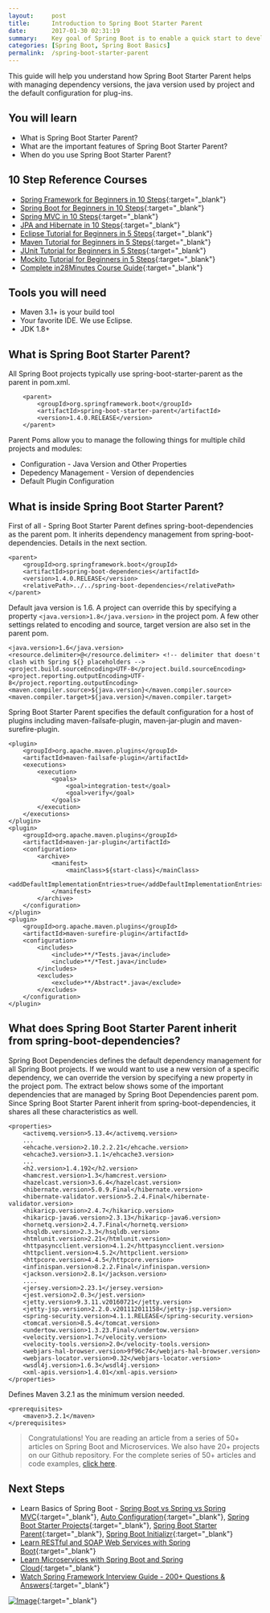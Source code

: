```yaml
---
layout:     post
title:      Introduction to Spring Boot Starter Parent
date:       2017-01-30 02:31:19
summary:    Key goal of Spring Boot is to enable a quick start to developing production ready applications. Spring Boot Starter Parent plays a key role in managing dependency versions and having the right plug-ins configured.  
categories: [Spring Boot, Spring Boot Basics]
permalink:  /spring-boot-starter-parent
---
```


This guide will help you understand how Spring Boot Starter Parent helps with managing dependency versions, the java version used by project and the default configuration for plug-ins.
 
## You will learn
- What is Spring Boot Starter Parent?
- What are the important features of Spring Boot Starter Parent?
- When do you use Spring Boot Starter Parent?

## 10 Step Reference Courses

- [Spring Framework for Beginners in 10 Steps](https://courses.in28minutes.com/p/spring-framework-for-beginners){:target="_blank"}
- [Spring Boot for Beginners in 10 Steps](https://courses.in28minutes.com/p/spring-boot-for-beginners-in-10-steps){:target="_blank"}
- [Spring MVC in 10 Steps](https://www.youtube.com/watch?v=BjNhGaZDr0Y){:target="_blank"}
- [JPA and Hibernate in 10 Steps](https://courses.in28minutes.com/p/jpa-and-hibernate-tutorial-for-beginners-with-spring-boot){:target="_blank"}
- [Eclipse Tutorial for Beginners in 5 Steps](https://courses.in28minutes.com/p/eclipse-tutorial-for-beginners){:target="_blank"}
- [Maven Tutorial for Beginners in 5 Steps](https://courses.in28minutes.com/p/maven-tutorial-for-beginners-in-5-steps){:target="_blank"}
- [JUnit Tutorial for Beginners in 5 Steps](https://courses.in28minutes.com/p/junit-tutorial-for-beginners){:target="_blank"}
- [Mockito Tutorial for Beginners in 5 Steps](https://courses.in28minutes.com/p/mockito-for-beginner-in-5-steps){:target="_blank"}
- [Complete in28Minutes Course Guide](https://courses.in28minutes.com/p/in28minutes-course-guide){:target="_blank"}

## Tools you will need
- Maven 3.1+ is your build tool
- Your favorite IDE. We use Eclipse.
- JDK 1.8+

## What is Spring Boot Starter Parent?

All Spring Boot projects typically use spring-boot-starter-parent as the parent in pom.xml.

```
    <parent>
        <groupId>org.springframework.boot</groupId>
        <artifactId>spring-boot-starter-parent</artifactId>
        <version>1.4.0.RELEASE</version>
    </parent>
```

Parent Poms allow you to manage the following things for multiple child projects and modules:

- Configuration - Java Version and Other Properties
- Depedency Management - Version of dependencies
- Default Plugin Configuration

## What is inside Spring Boot Starter Parent?

First of all - Spring Boot Starter Parent defines spring-boot-dependencies as the parent pom. It inherits dependency management from spring-boot-dependencies. Details in the next section.

```
<parent>
	<groupId>org.springframework.boot</groupId>
	<artifactId>spring-boot-dependencies</artifactId>
	<version>1.4.0.RELEASE</version>
	<relativePath>../../spring-boot-dependencies</relativePath>
</parent>

```

Default java version is 1.6. A project can override this by specifying a property `<java.version>1.8</java.version>` in the project pom. A few other settings related to encoding and source, target version are also set in the parent pom.

```
<java.version>1.6</java.version>
<resource.delimiter>@</resource.delimiter> <!-- delimiter that doesn't clash with Spring ${} placeholders -->
<project.build.sourceEncoding>UTF-8</project.build.sourceEncoding>
<project.reporting.outputEncoding>UTF-8</project.reporting.outputEncoding>
<maven.compiler.source>${java.version}</maven.compiler.source>
<maven.compiler.target>${java.version}</maven.compiler.target>

```

Spring Boot Starter Parent specifies the default configuration for a host of plugins including maven-failsafe-plugin, maven-jar-plugin and maven-surefire-plugin.

```
<plugin>
	<groupId>org.apache.maven.plugins</groupId>
	<artifactId>maven-failsafe-plugin</artifactId>
	<executions>
		<execution>
			<goals>
				<goal>integration-test</goal>
				<goal>verify</goal>
			</goals>
		</execution>
	</executions>
</plugin>
<plugin>
	<groupId>org.apache.maven.plugins</groupId>
	<artifactId>maven-jar-plugin</artifactId>
	<configuration>
		<archive>
			<manifest>
				<mainClass>${start-class}</mainClass>
				<addDefaultImplementationEntries>true</addDefaultImplementationEntries>
			</manifest>
		</archive>
	</configuration>
</plugin>
<plugin>
	<groupId>org.apache.maven.plugins</groupId>
	<artifactId>maven-surefire-plugin</artifactId>
	<configuration>
		<includes>
			<include>**/*Tests.java</include>
			<include>**/*Test.java</include>
		</includes>
		<excludes>
			<exclude>**/Abstract*.java</exclude>
		</excludes>
	</configuration>
</plugin>

```

## What does Spring Boot Starter Parent inherit from spring-boot-dependencies?

Spring Boot Dependencies defines the default dependency management for all Spring Boot projects. If we would want to use a new version of a specific dependency, we can override the version by specifying a new property in the project pom. The extract below shows some of the important dependencies that are managed by Spring Boot Dependencies parent pom. Since Spring Boot Starter Parent inherit from spring-boot-dependencies, it shares all these characteristics as well.  

```
<properties>
	<activemq.version>5.13.4</activemq.version>
	...
	<ehcache.version>2.10.2.2.21</ehcache.version>
	<ehcache3.version>3.1.1</ehcache3.version>
	...
	<h2.version>1.4.192</h2.version>
	<hamcrest.version>1.3</hamcrest.version>
	<hazelcast.version>3.6.4</hazelcast.version>
	<hibernate.version>5.0.9.Final</hibernate.version>
	<hibernate-validator.version>5.2.4.Final</hibernate-validator.version>
	<hikaricp.version>2.4.7</hikaricp.version>
	<hikaricp-java6.version>2.3.13</hikaricp-java6.version>
	<hornetq.version>2.4.7.Final</hornetq.version>
	<hsqldb.version>2.3.3</hsqldb.version>
	<htmlunit.version>2.21</htmlunit.version>
	<httpasyncclient.version>4.1.2</httpasyncclient.version>
	<httpclient.version>4.5.2</httpclient.version>
	<httpcore.version>4.4.5</httpcore.version>
	<infinispan.version>8.2.2.Final</infinispan.version>
	<jackson.version>2.8.1</jackson.version>
	....
	<jersey.version>2.23.1</jersey.version>
	<jest.version>2.0.3</jest.version>
	<jetty.version>9.3.11.v20160721</jetty.version>
	<jetty-jsp.version>2.2.0.v201112011158</jetty-jsp.version>
	<spring-security.version>4.1.1.RELEASE</spring-security.version>
	<tomcat.version>8.5.4</tomcat.version>
	<undertow.version>1.3.23.Final</undertow.version>
	<velocity.version>1.7</velocity.version>
	<velocity-tools.version>2.0</velocity-tools.version>
	<webjars-hal-browser.version>9f96c74</webjars-hal-browser.version>
	<webjars-locator.version>0.32</webjars-locator.version>
	<wsdl4j.version>1.6.3</wsdl4j.version>
	<xml-apis.version>1.4.01</xml-apis.version>
</properties>
```
Defines Maven 3.2.1 as the minimum version needed.

```
<prerequisites>
	<maven>3.2.1</maven>
</prerequisites>

```
> Congratulations! You are reading an article from a series of 50+ articles on Spring Boot and Microservices. We also have 20+ projects on our Github repository. For the complete series of 50+ articles and code examples, [click here](http://www.springboottutorial.com/spring-boot-tutorials-for-beginners).

## Next Steps
- Learn Basics of Spring Boot - [Spring Boot vs Spring vs Spring MVC](http://www.springboottutorial.com/spring-boot-vs-spring-mvc-vs-spring){:target="_blank"}, [Auto Configuration](http://www.springboottutorial.com/spring-boot-auto-configuration){:target="_blank"}, [Spring Boot Starter Projects](http://www.springboottutorial.com/spring-boot-starter-projects){:target="_blank"}, [Spring Boot Starter Parent](http://www.springboottutorial.com/spring-boot-starter-parent){:target="_blank"}, [Spring Boot Initializr](http://www.springboottutorial.com/spring-initialzr-bootstrap-spring-boot-applications){:target="_blank"}
- [Learn RESTful and SOAP Web Services with Spring Boot](https://www.udemy.com/spring-web-services-tutorial/?couponCode=SPRINGBOOTTUTRLCOM){:target="_blank"}
- [Learn Microservices with Spring Boot and Spring Cloud](https://www.udemy.com/microservices-with-spring-boot-and-spring-cloud/?couponCode=SPRINGBOOTTUTRLCOM){:target="_blank"}
- [Watch Spring Framework Interview Guide - 200+ Questions & Answers](https://www.udemy.com/spring-interview-questions-and-answers/?couponCode=SPRINGBOOTTUTRLCOM){:target="_blank"}

[![Image](/images/SpringBootTutorialForBeginnersPlaylist.png "Spring Boot Tutorial For Beginners - 25 Videos")](https://www.youtube.com/playlist?list=PLBBog2r6uMCRzaJqr-uUC8gakwSxkPSBh){:target="_blank"}

